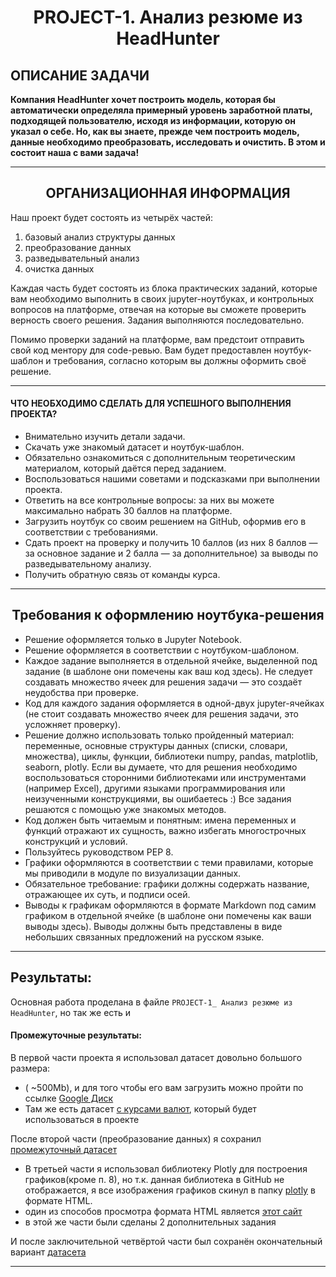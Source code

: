 # <center>PROJECT-1. Анализ резюме из HeadHunter</center>
## ОПИСАНИЕ ЗАДАЧИ

**Компания HeadHunter хочет построить модель, которая бы автоматически определяла примерный уровень заработной платы, подходящей пользователю, исходя из информации, которую он указал о себе. Но, как вы знаете, прежде чем построить модель, данные необходимо преобразовать, исследовать и очистить. В этом и состоит наша с вами задача!**

***


## <center>ОРГАНИЗАЦИОННАЯ ИНФОРМАЦИЯ<center>

Наш проект будет состоять из четырёх частей:
    
1. базовый анализ структуры данных
2. преобразование данных
3. разведывательный анализ
4. очистка данных
    
Каждая часть будет состоять из блока практических заданий, которые вам необходимо выполнить в своих jupyter-ноутбуках, и контрольных вопросов на платформе, отвечая на которые вы сможете проверить верность своего решения. Задания выполняются последовательно.

Помимо проверки заданий на платформе, вам предстоит отправить свой код ментору для code-ревью. Вам будет предоставлен ноутбук-шаблон и требования, согласно которым вы должны оформить своё решение.

***
    
#### ЧТО НЕОБХОДИМО СДЕЛАТЬ ДЛЯ УСПЕШНОГО ВЫПОЛНЕНИЯ ПРОЕКТА?
    
- Внимательно изучить детали задачи.
- Скачать уже знакомый датасет и ноутбук-шаблон.
- Обязательно ознакомиться с дополнительным теоретическим материалом, который даётся перед заданием.
- Воспользоваться нашими советами и подсказками при выполнении проекта.
- Ответить на все контрольные вопросы: за них вы можете максимально набрать 30 баллов на платформе.
- Загрузить ноутбук со своим решением на GitHub, оформив его в соответствии с требованиями.
- Сдать проект на проверку и получить 10 баллов (из них 8 баллов — за основное задание и 2 балла — за дополнительное) за выводы по разведывательному анализу.
- Получить обратную связь от команды курса.

*** 
    
## <center>Требования к оформлению ноутбука-решения<center>   
- Решение оформляется только в Jupyter Notebook.
- Решение оформляется в соответствии с ноутбуком-шаблоном.
- Каждое задание выполняется в отдельной ячейке, выделенной под задание (в шаблоне они помечены как ваш код здесь). Не следует создавать множество ячеек для решения задачи — это создаёт неудобства при проверке.
- Код для каждого задания оформляется в одной-двух jupyter-ячейках (не стоит создавать множество ячеек для решения задачи, это усложняет проверку).
- Решение должно использовать только пройденный материал: переменные, основные структуры данных (списки, словари, множества), циклы, функции, библиотеки numpy, pandas, matplotlib, seaborn, plotly. Если вы думаете, что для решения необходимо воспользоваться сторонними библиотеками или инструментами (например Excel), другими языками программирования или неизученными конструкциями, вы ошибаетесь :) Все задания решаются с помощью уже знакомых методов.
- Код должен быть читаемым и понятным: имена переменных и функций отражают их сущность, важно избегать многострочных конструкций и условий.
- Пользуйтесь руководством PEP 8.
- Графики оформляются в соответствии с теми правилами, которые мы приводили в модуле по визуализации данных.
- Обязательное требование: графики должны содержать название, отражающее их суть, и подписи осей.
- Выводы к графикам оформляются в формате Markdown под самим графиком в отдельной ячейке (в шаблоне они помечены как ваши выводы здесь). Выводы должны быть представлены в виде небольших связанных предложений на русском языке.

***     

## Результаты:

Основная работа проделана в файле `PROJECT-1_ Анализ резюме из HeadHunter`, но так же есть и     
#### Промежуточные результаты:    
В первой части проекта я использовал датасет довольно большого размера:
- ( ~500Мb), и для того чтобы его вам загрузить можно пройти по ссылке [Google Диск](https://drive.google.com/drive/folders/11QauhrA08_RHEaNTLw-oRS2b8WMqw1fI "dst-3.0_16_1_hh_database")    
- Там же есть датасет [с курсами валют](https://drive.google.com/drive/folders/1xwYuf0wX-Zz-hrE_vb2G-0E2cMj8Vdls "ExchangeRates"), который будет использоваться в проекте

После второй части (преобразование данных) я сохранил [промежуточный датасет](.\hh_database_preprocessed.csv)
    
- В третьей части я использовал библиотеку Plotly для построения графиков(кроме п. 8), но т.к. данная библиотека в GitHub не отображается, я все изображения графиков скинул в папку [plotly](..\plotly) в формате HTML.
- один из способов просмотра формата HTML является [этот сайт](https://nbviewer.org "nbviewer.org")
- в этой же части были сделаны 2 дополнительных задания

И после заключительной четвёртой части был сохранён окончательный вариант [датасета](..\hh_database_final)
    
***
    
